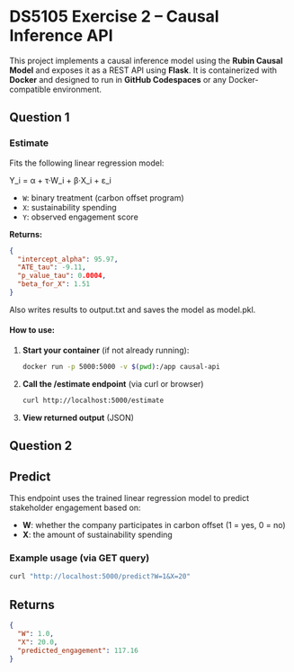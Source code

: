 # DS5105 Exercise 2 – Causal Inference API

This project implements a causal inference model using the **Rubin Causal Model** and exposes it as a REST API using **Flask**. It is containerized with **Docker** and designed to run in **GitHub Codespaces** or any Docker-compatible environment.

## Question 1
### Estimate

Fits the following linear regression model:

Y_i = α + τ·W_i + β·X_i + ε_i

- `W`: binary treatment (carbon offset program)
- `X`: sustainability spending
- `Y`: observed engagement score

**Returns:**
```json
{
  "intercept_alpha": 95.97,
  "ATE_tau": -9.11,
  "p_value_tau": 0.0004,
  "beta_for_X": 1.51
}
```
Also writes results to output.txt and saves the model as model.pkl.

#### How to use:

1. **Start your container** (if not already running):
   ```bash
   docker run -p 5000:5000 -v $(pwd):/app causal-api

2. **Call the /estimate endpoint** (via curl or browser)
    ```bash
    curl http://localhost:5000/estimate

3. **View returned output** (JSON)

## Question 2
## Predict
This endpoint uses the trained linear regression model to predict stakeholder engagement based on:
- **W**: whether the company participates in carbon offset (1 = yes, 0 = no)
- **X**: the amount of sustainability spending

### Example usage (via GET query)

```bash
curl "http://localhost:5000/predict?W=1&X=20"
```

## Returns
```json
{
  "W": 1.0,
  "X": 20.0,
  "predicted_engagement": 117.16
}
```